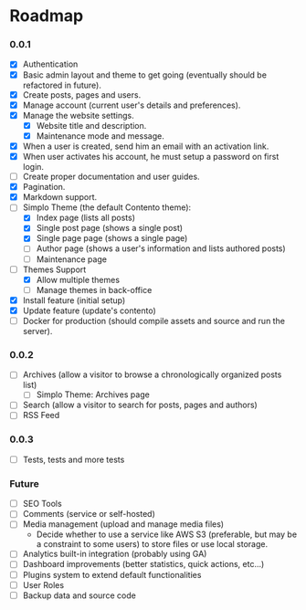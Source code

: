 # Roadmap

### 0.0.1

- [x] Authentication
- [x] Basic admin layout and theme to get going (eventually should be refactored in future).
- [x] Create posts, pages and users.
- [x] Manage account (current user's details and preferences).
- [x] Manage the website settings.
  - [x] Website title and description.
  - [x] Maintenance mode and message.
- [x] When a user is created, send him an email with an activation link.
- [x] When user activates his account, he must setup a password on first login.
- [ ] Create proper documentation and user guides.
- [x] Pagination.
- [x] Markdown support.
- [ ] Simplo Theme (the default Contento theme):
  - [x] Index page (lists all posts)
  - [x] Single post page (shows a single post)
  - [x] Single page page (shows a single page)
  - [ ] Author page (shows a user's information and lists authored posts)
  - [ ] Maintenance page
- [ ] Themes Support
  - [x] Allow multiple themes
  - [ ] Manage themes in back-office
- [x] Install feature (initial setup)
- [x] Update feature (update's contento)
- [ ] Docker for production (should compile assets and source and run the server).

### 0.0.2

- [ ] Archives (allow a visitor to browse a chronologically organized posts list)
  - [ ] Simplo Theme: Archives page
- [ ] Search (allow a visitor to search for posts, pages and authors)
- [ ] RSS Feed

### 0.0.3

- [ ] Tests, tests and more tests

### Future

- [ ] SEO Tools
- [ ] Comments (service or self-hosted)
- [ ] Media management (upload and manage media files)
  - Decide whether to use a service like AWS S3 (preferable, but may be a constraint to some users) to store files or use local storage.
- [ ] Analytics built-in integration (probably using GA)
- [ ] Dashboard improvements (better statistics, quick actions, etc...)
- [ ] Plugins system to extend default functionalities
- [ ] User Roles
- [ ] Backup data and source code
